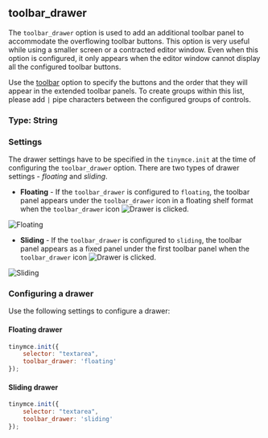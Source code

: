 ## toolbar_drawer

The `toolbar_drawer` option is used to add an additional toolbar panel to accommodate the overflowing toolbar buttons. This option is very useful while using a smaller screen or a contracted editor window. Even when this option is configured, it only appears when the editor window cannot display all the configured toolbar buttons.

Use the [toolbar]({{site.baseurl}}/configure/editor-appearance/#toolbar) option to specify the buttons and the order that they will appear in the extended toolbar panels. To create groups within this list, please add `|` pipe characters between the configured groups of controls.

### Type: String

### Settings

The drawer settings have to be specified in the `tinymce.init` at the time of configuring the  `toolbar_drawer` option. There are two types of drawer settings - _floating_ and _sliding_.

* **Floating** - If the `toolbar_drawer` is configured to `floating`, the toolbar panel appears under the `toolbar_drawer` icon in a floating shelf format when the `toolbar_drawer` icon ![**Drawer**]({{site.baseurl}}/images/drawer.png) is clicked.

![**Floating**]({{site.baseurl}}/images/floating.png)

* **Sliding** - If the `toolbar_drawer` is configured to `sliding`, the toolbar panel appears as a fixed panel under the first toolbar panel when the `toolbar_drawer` icon ![**Drawer**]({{site.baseurl}}/images/drawer.png) is clicked.

![**Sliding**]({{site.baseurl}}/images/sliding.png)

### Configuring a drawer

Use the following settings to configure a drawer:

#### Floating drawer
```js
tinymce.init({
    selector: "textarea",
    toolbar_drawer: 'floating'
});
```

#### Sliding drawer
```js
tinymce.init({
    selector: "textarea",
   	toolbar_drawer: 'sliding'
});
```